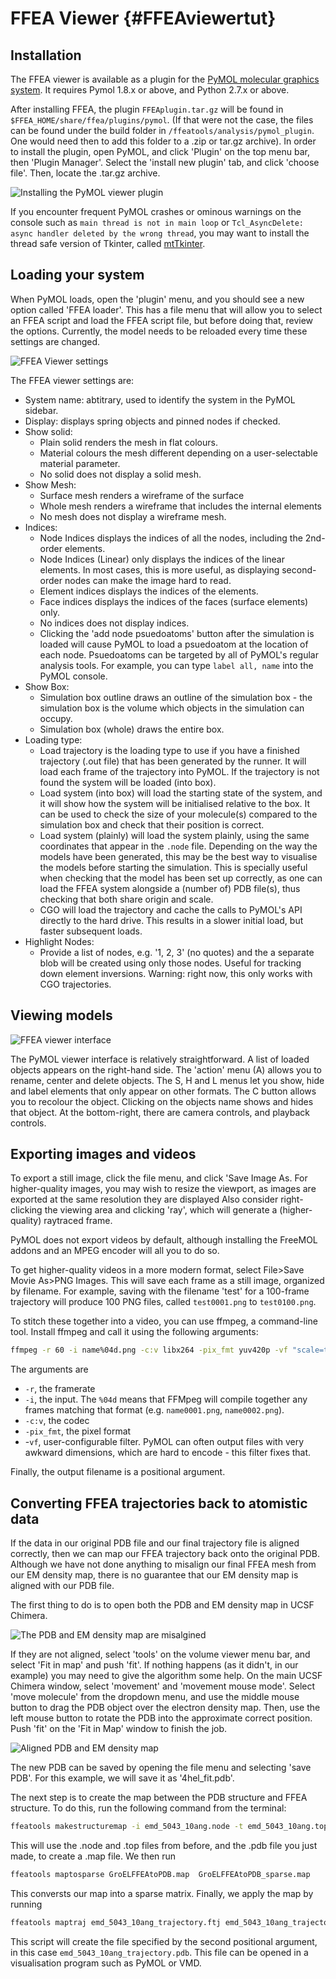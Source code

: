 FFEA Viewer {#FFEAviewertut}
=============================

## Installation

The FFEA viewer is available as a plugin for the [PyMOL molecular graphics system](https://www.pymol.org/). It requires Pymol 1.8.x or above, and Python 2.7.x or above.

After installing FFEA, the plugin ` FFEAplugin.tar.gz ` will be found in ` $FFEA_HOME/share/ffea/plugins/pymol `.
 (If that were not the case, the files can be found under the build folder in `/ffeatools/analysis/pymol_plugin`. 
 One would need then to add this folder to a .zip or tar.gz archive).
 In order to install the plugin, 
  open PyMOL, and click 'Plugin' on the top menu bar, then 'Plugin Manager'. Select the 'install new plugin' tab, and click 'choose file'. Then, locate the .tar.gz archive. <!-- You may need to restart PyMOL for the package to load correctly. -->

![Installing the PyMOL viewer plugin](viewer_1_installation.png "Installing the PyMOL viewer plugin")

If you encounter frequent PyMOL crashes or ominous warnings on the console such as `main thread is not in main loop` or `Tcl_AsyncDelete: async handler deleted by the wrong thread`, you may want to install the thread safe version of Tkinter, called [mtTkinter](http://tkinter.unpythonic.net/wiki/mtTkinter). 

## Loading your system

When PyMOL loads, open the 'plugin' menu, and you should see a new option called 'FFEA loader'. This has a file menu that will allow you to select an FFEA script and load the FFEA script file, but before doing that, review the options. Currently, the model needs to be reloaded every time these settings are changed.

![FFEA Viewer settings](viewer_2_settings.png "FFEA Viewer settings")

The FFEA viewer settings are:
* System name: abtitrary, used to identify the system in the PyMOL sidebar.
* Display: displays spring objects and pinned nodes if checked.
* Show solid:
  * Plain solid renders the mesh in flat colours.
  * Material colours the mesh different depending on a user-selectable material parameter.
  * No solid does not display a solid mesh.
* Show Mesh:
  * Surface mesh renders a wireframe of the surface
  * Whole mesh renders a wireframe that includes the internal elements
  * No mesh does not display a wireframe mesh.
* Indices:
  * Node Indices displays the indices of all the nodes, including the 2nd-order elements.
  * Node Indices (Linear) only displays the indices of the linear elements. In most cases, this is more useful, as displaying second-order nodes can make the image hard to read.
  * Element indices displays the indices of the elements.
  * Face indices displays the indices of the faces (surface elements) only.
  * No indices does not display indices.
  * Clicking the 'add node psuedoatoms' button after the simulation is loaded will cause PyMOL to load a psuedoatom at the location of each node. Psuedoatoms can be targeted by all of PyMOL's regular analysis tools. For example, you can type `label all, name` into the PyMOL console.
* Show Box:
  * Simulation box outline draws an outline of the simulation box - the simulation box is the volume which objects in the simulation can occupy.
  * Simulation box (whole) draws the entire box.
* Loading type:
  * Load trajectory is the loading type to use if you have a finished trajectory (.out file) that has been generated by the runner. It will load each frame of the trajectory into PyMOL. If the trajectory is not found the system will be loaded (into box).
  * Load system (into box) will load the starting state of the system, and it will show how the system will be initialised relative to the box. It can be used to check the size of your molecule(s) compared to the simulation box and check that their position is correct.
  * Load system (plainly) will load the system plainly, using the same coordinates that appear in the `.node` file.
  Depending on the way the models have been generated, 
  this may be the best way to visualise the models before starting the simulation. This is specially useful when 
  checking that the model has been set up correctly, as one can load the FFEA system alongside a (number of) PDB file(s),
  thus checking that both share origin and scale.
  * CGO will load the trajectory and cache the calls to PyMOL's API directly to the hard drive. This results in a slower initial load, but faster subsequent loads.
* Highlight Nodes:
  * Provide a list of nodes, e.g. '1, 2, 3' (no quotes) and the a separate blob will be created using only those nodes. Useful for tracking down element inversions. Warning: right now, this only works with CGO trajectories.
  

## Viewing models

![FFEA viewer interface](viewer_3_interface.png "FFEA viewer interface")

The PyMOL viewer interface is relatively straightforward. A list of loaded objects appears on the right-hand side. The 'action' menu (A) allows you to rename, center and delete objects. The S, H and L menus let you show, hide and label elements that only appear on other formats. The C button allows you to recolour the object. Clicking on the objects name shows and hides that object. At the bottom-right, there are camera controls, and playback controls.

## Exporting images and videos

To export a still image, click the file menu, and click 'Save Image As. For higher-quality images, you may wish to resize the viewport, as images are exported at the same resolution they are displayed  Also consider right-clicking the viewing area and clicking 'ray', which will generate a (higher-quality) raytraced frame.

PyMOL does not export videos by default, although installing the FreeMOL addons and an MPEG encoder will all you to do so.

To get higher-quality videos in a more modern format, select File>Save Movie As>PNG Images. This will save each frame as a still image, organized by filename. For example, saving with the filename 'test' for a 100-frame trajectory will produce 100 PNG files, called `test0001.png` to `test0100.png`.

To stitch these together into a video, you can use ffmpeg, a command-line tool. Install ffmpeg and call it using the following arguments:
```sh
ffmpeg -r 60 -i name%04d.png -c:v libx264 -pix_fmt yuv420p -vf "scale=trunc(iw/2)*2:trunc(ih/2)*2" out.mp4
```
The arguments are
* `-r`, the framerate
* `-i`, the input. The `%04d` means that FFMpeg will compile together any frames matching that format (e.g. `name0001.png`, `name0002.png`).
* `-c:v`, the codec
* `-pix_fmt`, the pixel format
* -`vf`, user-configurable filter. PyMOL can often output files with very awkward dimensions, which are hard to encode - this filter fixes that.

Finally, the output filename is a positional argument.

## Converting FFEA trajectories back to atomistic data

If the data in our original PDB file and our final trajectory file is aligned correctly, then we can map our FFEA trajectory back onto the original PDB. Although we have not done anything to misalign our final FFEA mesh from our EM density map, there is no guarantee that our EM density map is aligned with our PDB file.

The first thing to do is to open both the PDB and EM density map in UCSF Chimera. 

![The PDB and EM density map are misalgined](structuremap1.png "The PDB and EM density map are misalgined")

If they are not aligned, select 'tools' on the volume viewer menu bar, and select 'Fit in map' and push 'fit'. If nothing happens (as it didn't, in our example) you may need to give the algorithm some help. On the main UCSF Chimera window, select 'movement' and 'movement mouse mode'. Select 'move molecule' from the dropdown menu, and use the middle mouse button to drag the PDB object over the electron density map. Then, use the left mouse button to rotate the PDB into the approximate correct position. Push 'fit' on the 'Fit in Map' window to finish the job.

![Aligned PDB and EM density map](structuremap2.png "Aligned PDB and EM density map")

The new PDB can be saved by opening the file menu and selecting 'save PDB'. For this example, we will save it as '4hel_fit.pdb'.

The next step is to create the map between the PDB structure and FFEA structure. To do this, run the following command from the terminal:

```sh
ffeatools makestructuremap -i emd_5043_10ang.node -t emd_5043_10ang.top -o 4hel_fit.pdb -m GroELFFEAtoPDB.map -scale 1.0
```

This will use the .node and .top files from before, and the .pdb file you just made, to create a .map file. We then run

```sh
ffeatools maptosparse GroELFFEAtoPDB.map  GroELFFEAtoPDB_sparse.map
```

This conversts our map into a sparse matrix. Finally, we apply the map by running

```sh
ffeatools maptraj emd_5043_10ang_trajectory.ftj emd_5043_10ang_trajectory.pdb GroELFFEAtoPDB_sparse.map 4hel_fit.pdb
```

This script will create the file specified by the second positional argument, in this case `emd_5043_10ang_trajectory.pdb`. This file can be opened in a visualisation program such as PyMOL or VMD.
